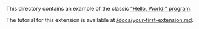 This directory contains an example of the classic [“Hello, World!” program].

[“Hello, World!” program]: https://en.wikipedia.org/wiki/"Hello,_World!"_program

The tutorial for this extension is available at [/docs/your-first-extension.md].

[/docs/your-first-extension.md]: /docs/your-first-extension.md
